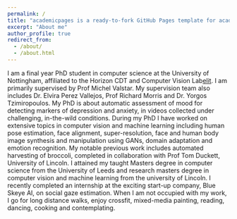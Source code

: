 ```yaml
---
permalink: /
title: "academicpages is a ready-to-fork GitHub Pages template for academic personal websites"
excerpt: "About me"
author_profile: true
redirect_from: 
  - /about/
  - /about.html
---
```


I am a final year PhD student in computer science at the University of Nottingham, affiliated to the Horizon CDT and Computer Vision Lab<a href="#">elit</a>. I am primarily supervised by Prof Michel Valstar. My supervision team also includes Dr. Elvira Perez Vallejos, Prof Richard Morris and Dr. Yorgos Tzimiropoulos. My PhD is about automatic assessment of mood for detecting markers of depression and anxiety, in videos collected under challenging, in-the-wild conditions. During my PhD I have worked on extensive topics in computer vision and machine learning including human pose estimation, face alignment, super-resolution, face and human body image synthesis and manipulation using GANs, domain adaptation and emotion recognition. 
My notable previous work includes automated harvesting of broccoli, completed in collaboration with Prof Tom Duckett, University of Lincoln. I attained my taught Masters degree in computer science from the University of Leeds and research masters degree in computer vision and machine learning from the university of Lincoln. I recently completed an internship at the exciting start-up company, Blue Skeye AI, on social gaze estimation.
When I am not occupied with my work, I go for long distance walks, enjoy crossfit, mixed-media painting, reading, dancing, cooking and contemplating.





